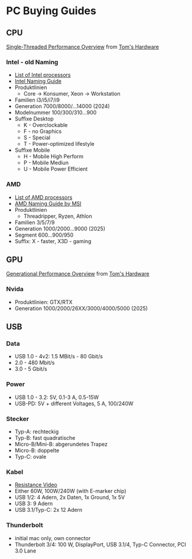 # PC Buying Guides

## CPU
[Single-Threaded Performance Overview](https://cdn.mos.cms.futurecdn.net/XUq9Uh9x2UTT97fTGZMbci.png) from [Tom's Hardware](https://www.tomshardware.com/reviews/cpu-hierarchy,4312.html)
### Intel - old Naming
- [List of Intel processors](https://en.wikipedia.org/wiki/List_of_Intel_processors)
- [Intel Naming Guide](https://www.intel.com/content/www/us/en/processors/processor-numbers.html)
- Produktlinien 
  - Core -> Konsumer, Xeon -> Workstation
- Familien i3/i5/i7/i9
- Generation 7000/8000/...14000 (2024)
- Modelnummer 100/300/310...900
- Suffixe Desktop
  - K - Overclockable
  - F - no Graphics
  - S - Special
  - T - Power-optimized lifestyle
- Suffixe Mobile
  - H - Mobile High Perform
  - P - Mobile Mediun
  - U - Mobile Power Efficient

### AMD
- [List of AMD processors](https://en.wikipedia.org/wiki/List_of_AMD_Ryzen_processors)
- [AMD Naming Guide by MSI](https://www.msi.com/blog/understand-how-amd-name-their-mobile-cpu)
- Produktlinien
  - Threadripper, Ryzen, Athlon
- Familien 3/5/7/9
- Generation 1000/2000...9000 (2025)
- Segment 600...900/950
- Suffix: X - faster, X3D - gaming




## GPU
[Generational Performance Overview](https://cdn.mos.cms.futurecdn.net/3BUQTn5dZgQi7zL8Xs4WUL.png) from [Tom's Hardware](https://www.tomshardware.com/reviews/gpu-hierarchy,4388.html)
### Nvida
- Produktlinien: GTX/RTX
- Generation 1000/2000/26XX/3000/4000/5000 (2025)

  

## USB
### Data
- USB 1.0 - 4v2: 1.5 MBit/s - 80 Gbit/s
- 2.0 - 480 Mbit/s
- 3.0 - 5 Gbit/s
### Power
- USB 1.0 - 3.2: 5V, 0.1-3 A, 0.5-15W
- USB-PD: 5V + different Voltages, 5 A, 100/240W
### Stecker
- Typ-A: rechteckig
- Typ-B: fast quadratische
- Micro-B/Mini-B: abgerundetes Trapez
- Micro-B: doppelte
- Typ-C: ovale
### Kabel
- [Resistance Video](https://www.youtube.com/watch?v=vKJWwBXRPuI&list=WL&index=5)
- Either 60W, 100W/240W (with E-marker chip)
- USB 1/2: 4 Adern, 2x Daten, 1x Ground, 1x 5V
- USB 3: 9 Adern
- USB 3.1/Typ-C: 2x 12 Adern
### Thunderbolt
- initial mac only, own connector
- Thunderbolt 3/4: 100 W, DisplayPort, USB 3.1/4, Typ-C Connector, PCI 3.0 Lane